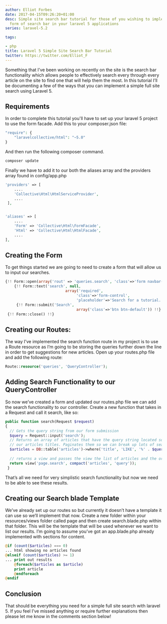 ```yaml
---
author: Elliot Forbes
date: 2017-04-15T09:26:20+01:00
desc: Simple site search bar tutorial for those of you wishing to implement some simplistic
  form of search bar in your laravel 5 applications
series: laravel-5.2

tags:

- php
title: Laravel 5 Simple Site Search Bar Tutorial
twitter: https://twitter.com/Elliot_F
---
```


<p>Something that I’ve been working on recently on the site is the search bar functionality which allows people to effectively search every through every article on the site to find one that will help them the most. In this tutorial I’ll be documenting a few of the ways that you can implement a simple full site search using Laravel 5.</p>

<h2>Requirements</h2>

<p>In order to complete this tutorial you'll have to set up your laravel 5 project to use the form facade. Add this to your composer.json file:</p>

```php
"require": {
    "laravelcollective/html": "~5.0"
}
```

<p>And then run the following composer command.</p>

```bash
composer update
```

<p>Finally we have to add it to our both the aliases array and the providers array found in config/app.php</p>

```php
'providers' => [
    ....
    'Collective\Html\HtmlServiceProvider',
    ....
 ],


'aliases' => [
    ....
    'Form' => 'Collective\Html\FormFacade',
    'Html' => 'Collective\Html\HtmlFacade',
    ....
],
```

<h2>Creating the Form</h2>

<p>To get things started we are going to need to create a form that will allow us to input our searches. </p>

```php
{!! Form::open(array('rout' => 'queries.search', 'class'=>'form navbar-form navbar-right searchform')) !!}
    {!! Form::text('search', null,
                           array('required',
                                'class'=>'form-control',
                                'placeholder'=>'Search for a tutorial...')) !!}
     {!! Form::submit('Search',
                                array('class'=>'btn btn-default')) !!}
 {!! Form::close() !!}
```

<h2>Creating our Routes:</h2>

<p>The way I’ve implemented the search function route in my project is to use a Route resource as I’m going to be storing the queries further down the line in order to get suggestions for new articles. Open up your routes.php file and add the following route:</p>

```php
Route::resource('queries', 'QueryController');
```

<h2>Adding Search Functionality to our QueryController</h2>

<p>So now we’ve created a form and updated our routes.php file we can add the search functionality to our controller. Create a new function that takes in a Request and call it search, like so:</p>

```php
public function search(Request $request)
{
  // Gets the query string from our form submission 
  $query = Request::input('search');
  // Returns an array of articles that have the query string located somewhere within 
  // our articles titles. Paginates them so we can break up lots of search results.
  $articles = DB::table('articles')->where('title', 'LIKE', '%' . $query . '%')->paginate(10);
      
  // returns a view and passes the view the list of articles and the original query.
  return view('page.search', compact('articles', 'query'));
 }
```

<p>That’s all we need for very simplistic search functionality but now we need to be able to see these results.</p>

<h2>Creating our Search blade Template</h2>

<p>We’ve already set up our routes so but currently it doesn’t have a template it can use so we’ll implement that now. Create a new folder within your resources/views folder called page and then create search.blade.php within that folder. This will be the template that will be used whenever we want to list our results. I’m going to assume you’ve got an app.blade.php already implemented with sections for content.</p>

```php
@if (count($articles) === 0)
... html showing no articles found
@elseif (count($articles) >= 1)
... print out results
    @foreach($articles as $article)
    print article
    @endforeach
@endif
```

<h2>Conclusion</h2>

<p>That should be everything you need for a simple full site search with laravel 5. If you feel I’ve missed anything or require further explanations then please let me know in the comments section below!</p>